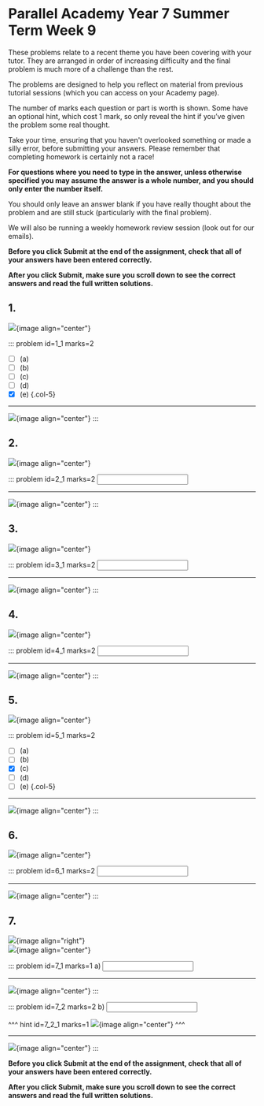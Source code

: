 # Parallel Academy Year 7 Summer Term Week 9

These problems relate to a recent theme you have been covering with your tutor. They are arranged in order of increasing difficulty and the final problem is much more of a challenge than the rest.  

The problems are designed to help you reflect on material from previous tutorial sessions (which you can access on your Academy page).  

The number of marks each question or part is worth is shown. Some have an optional hint, which cost 1 mark, so only reveal the hint if you’ve given the problem some real thought.   

Take your time, ensuring that you haven't overlooked something or made a silly error, before submitting your answers. Please remember that completing homework is certainly not a race!  

**For questions where you need to type in the answer, unless otherwise specified you may assume the answer is a whole number, and you should only enter the number itself.**  
 
You should only leave an answer blank if you have really thought about the problem and are still stuck (particularly with the final problem).  

We will also be running a weekly homework review session (look out for our emails).  

**Before you click Submit at the end of the assignment, check that all of your answers have been entered correctly.** 
  
**After you click Submit, make sure you scroll down to see the correct answers and read the full written solutions.**  


## 1.	
![](/resources/academy-7sum-week-10/q1.png){image align="center"}  

::: problem id=1_1 marks=2

* [ ] (a)
* [ ] (b)
* [ ] (c)
* [ ] (d)
* [x] (e)
{.col-5}

---

![](/resources/academy-7sum-week-10/s1.png){image align="center"}
:::  


## 2.
![](/resources/academy-7sum-week-10/q2.png){image align="center"}  

::: problem id=2_1 marks=2
<input type="number" solution="0"/>  

---

![](/resources/academy-7sum-week-10/s2.png){image align="center"}
:::  


## 3.
![](/resources/academy-7sum-week-10/q3.png){image align="center"}  

::: problem id=3_1 marks=2
<input type="number" solution="2"/>  

---

![](/resources/academy-7sum-week-10/s3.png){image align="center"}
:::  


## 4.
![](/resources/academy-7sum-week-10/q4.png){image align="center"}  

::: problem id=4_1 marks=2
<input type="number" solution="1"/>  

---

![](/resources/academy-7sum-week-10/s4.png){image align="center"}
::: 


## 5.
![](/resources/academy-7sum-week-10/q5.png){image align="center"}  

::: problem id=5_1 marks=2

* [ ] (a)
* [ ] (b)
* [x] (c)
* [ ] (d)
* [ ] (e)
{.col-5}

---

![](/resources/academy-7sum-week-10/s5.png){image align="center"}
:::  


## 6.
![](/resources/academy-7sum-week-10/q6.png){image align="center"}  

::: problem id=6_1 marks=2
<input type="number" solution="450"/>  

---

![](/resources/academy-7sum-week-10/s6.png){image align="center"}
::: 


## 7.
![](/resources/academy-4-week-2/4-skull.png){image align="right"}  
![](/resources/academy-7sum-week-10/q7.png){image align="center"}  

::: problem id=7_1 marks=1
a) <input type="number" solution="4"/>  

---

![](/resources/academy-7sum-week-10/s7a.png){image align="center"}
:::  

::: problem id=7_2 marks=2
b) <input type="number" solution="18"/>  

^^^ hint id=7_2_1 marks=1
![](/resources/academy-7sum-week-10/h7b.png){image align="center"} 
^^^ 

---

![](/resources/academy-7sum-week-10/s7b.png){image align="center"} 
:::  

**Before you click Submit at the end of the assignment, check that all of your answers have been entered correctly.** 
  
**After you click Submit, make sure you scroll down to see the correct answers and read the full written solutions.**  